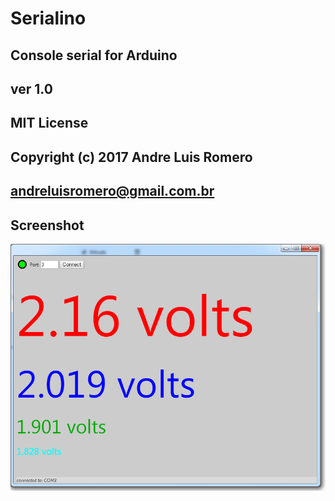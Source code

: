 # Serialino
## Console serial for Arduino
## ver 1.0

## MIT License
## Copyright (c) 2017 Andre Luis Romero
## andreluisromero@gmail.com.br 

     
## Screenshot
![screenshot](https://github.com/AndreLuisRomero/serialino/blob/master/ChromeSerialino/screen1.png)
